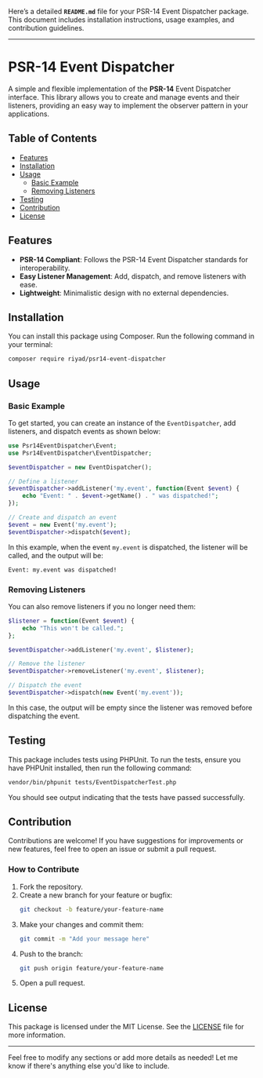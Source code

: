 Here’s a detailed **`README.md`** file for your PSR-14 Event Dispatcher package. This document includes installation instructions, usage examples, and contribution guidelines.

---

# PSR-14 Event Dispatcher

A simple and flexible implementation of the **PSR-14** Event Dispatcher interface. This library allows you to create and manage events and their listeners, providing an easy way to implement the observer pattern in your applications.

## Table of Contents

- [Features](#features)
- [Installation](#installation)
- [Usage](#usage)
  - [Basic Example](#basic-example)
  - [Removing Listeners](#removing-listeners)
- [Testing](#testing)
- [Contribution](#contribution)
- [License](#license)

## Features

- **PSR-14 Compliant**: Follows the PSR-14 Event Dispatcher standards for interoperability.
- **Easy Listener Management**: Add, dispatch, and remove listeners with ease.
- **Lightweight**: Minimalistic design with no external dependencies.

## Installation

You can install this package using Composer. Run the following command in your terminal:

```bash
composer require riyad/psr14-event-dispatcher
```

## Usage

### Basic Example

To get started, you can create an instance of the `EventDispatcher`, add listeners, and dispatch events as shown below:

```php
use Psr14EventDispatcher\Event;
use Psr14EventDispatcher\EventDispatcher;

$eventDispatcher = new EventDispatcher();

// Define a listener
$eventDispatcher->addListener('my.event', function(Event $event) {
    echo "Event: " . $event->getName() . " was dispatched!";
});

// Create and dispatch an event
$event = new Event('my.event');
$eventDispatcher->dispatch($event);
```

In this example, when the event `my.event` is dispatched, the listener will be called, and the output will be:

```
Event: my.event was dispatched!
```

### Removing Listeners

You can also remove listeners if you no longer need them:

```php
$listener = function(Event $event) {
    echo "This won't be called.";
};

$eventDispatcher->addListener('my.event', $listener);

// Remove the listener
$eventDispatcher->removeListener('my.event', $listener);

// Dispatch the event
$eventDispatcher->dispatch(new Event('my.event'));
```

In this case, the output will be empty since the listener was removed before dispatching the event.

## Testing

This package includes tests using PHPUnit. To run the tests, ensure you have PHPUnit installed, then run the following command:

```bash
vendor/bin/phpunit tests/EventDispatcherTest.php
```

You should see output indicating that the tests have passed successfully.

## Contribution

Contributions are welcome! If you have suggestions for improvements or new features, feel free to open an issue or submit a pull request. 

### How to Contribute

1. Fork the repository.
2. Create a new branch for your feature or bugfix:
   ```bash
   git checkout -b feature/your-feature-name
   ```
3. Make your changes and commit them:
   ```bash
   git commit -m "Add your message here"
   ```
4. Push to the branch:
   ```bash
   git push origin feature/your-feature-name
   ```
5. Open a pull request.

## License

This package is licensed under the MIT License. See the [LICENSE](LICENSE) file for more information.

---

Feel free to modify any sections or add more details as needed! Let me know if there's anything else you'd like to include.